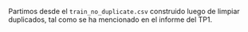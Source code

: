 Partimos desde el `train_no_duplicate.csv` construido luego de limpiar duplicados, tal como se ha mencionado en el informe del TP1. 
